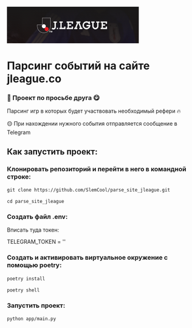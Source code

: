 ![Документация](assets/head.png)
# Парсинг событий на сайте jleague.co

### 🖖 Проект по просьбе друга 😋

Парсинг игр в которых будет участвовать необходимый рефери :fire:

:yellow_circle: При нахождении нужного события отправляется сообщение в Telegram


## Как запустить проект:

### Клонировать репозиторий и перейти в него в командной строке:
```
git clone https://github.com/SlemCool/parse_site_jleague.git
```

```
cd parse_site_jleague
```

### Создать файл .env:

Вписать туда токен:

TELEGRAM_TOKEN = '<your telegram token>'


### Создать и активировать виртуальное окружение с помощью poetry:

```
poetry install
```

```
poetry shell
```


### Запустить проект:

```
python app/main.py
```